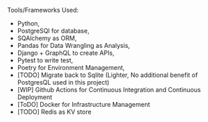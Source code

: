 

Tools/Frameworks Used: 
- Python,
- PostgreSQl for database,
- SQAlchemy as ORM, 
- Pandas for Data Wrangling as Analysis,
- Django + GraphQL to create APIs,
- Pytest to write test,
- Poetry for Environment Management, 
- [TODO] Migrate back to Sqlite (Lighter, No additional benefit of PostgresQL used in this project)
- [WIP] Github Actions for Continuous Integration and Continuous Deployment
- [ToDO] Docker for Infrastructure Management
- [TODO] Redis as KV store
